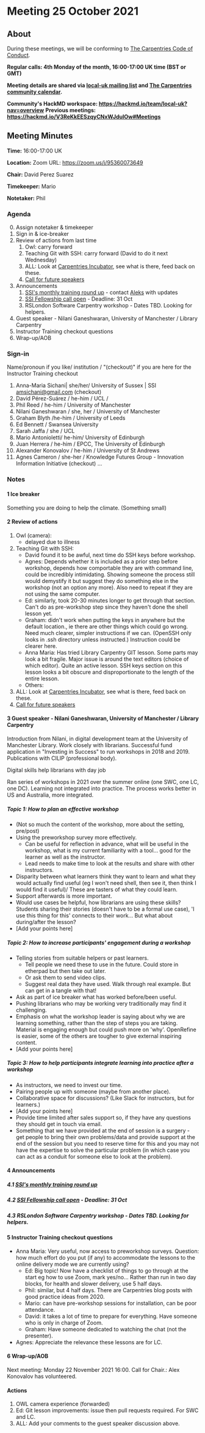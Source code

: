 # Meeting 25 October 2021

## About 

During these meetings, we will be conforming to [The Carpentries Code of Conduct](https://docs.carpentries.org/topic_folders/policies/code-of-conduct.html).

**Regular calls: 4th Monday of the month, 16:00-17:00 UK time (BST or GMT)**

**Meeting details are shared via [local-uk mailing list](https://carpentries.topicbox.com/groups/local-uk) and [The Carpentries community calendar](https://carpentries.org/community/#community-events).**

**Community's HackMD workspace: https://hackmd.io/team/local-uk?nav=overview**
**Previous meetings: https://hackmd.io/V3ReKkEESzqyCNxWJdulOw#Meetings**


## Meeting Minutes
**Time:** 16:00-17:00 UK

**Location:** Zoom URL: https://zoom.us/j/95360073649

**Chair:** David Perez Suarez

**Timekeeper:** Mario

**Notetaker:** Phil

### Agenda
0. Assign notetaker & timekeeper
1. Sign in & ice-breaker
2. Review of actions from last time
    1. Owl: carry forward
    2. Teaching Git with SSH: carry forward (David to do it next Wednesday)
    3. ALL: Look at [Carpentries Incubator](https://carpentries.org/community-lessons/), see what is there, feed back on these.
    4. [Call for future speakers](https://hackmd.io/@local-uk/rkkzBTLOd)
4. Announcements
    1. [SSI's monthly training round up](https://software.ac.uk/news/monthly-training-roundup) - contact [Aleks](mailto:a.nenadic@manchester.ac.uk) with updates
    1. [SSI Fellowship call open](https://software.ac.uk/programmes-and-events/fellowship-programme) - Deadline: 31 Oct
    1. RSLondon Software Carpentry workshop - Dates TBD. Looking for helpers.
6. Guest speaker - Nilani Ganeshwaran, University of Manchester / Library Carpentry
7. Instructor Training checkout questions
8. Wrap-up/AOB

### Sign-in

Name/pronoun if you like/ institution / "(checkout)" if you are here for the Instructor Training checkout

1. Anna-Maria Sichani| she/her/ University of Sussex | SSI amsichani@gmail.com (checkout)
2. David Pérez-Suárez / he-him / UCL /
3. Phil Reed / he-him / University of Manchester
4. Nilani Ganeshwaran / she, her / University of Manchester
5. Graham Blyth /he-him / University of Leeds
6. Ed Bennett / Swansea University
7. Sarah Jaffa / she / UCL
8. Mario Antonioletti/ he-him/ University of Edinburgh
9. Juan Herrera / he-him / EPCC, The University of Edinburgh
10. Alexander Konovalov / he-him / University of St Andrews
11. Agnes Cameron / she-her / Knowledge Futures Group - Innovation Information Initiative (checkout)
...

### Notes

#### 1 Ice breaker
Something you are doing to help the climate. (Something small)

#### 2 Review of actions

  1. Owl (camera): 
      - delayed due to illness
  2. Teaching Git with SSH:
      - David found it to be awful, next time do SSH keys before workshop. 
      - Agnes: Depends whether it is included as a prior step before workshop, depends how comportable they are with command line, could be incredibly intimidating. Showing someone the process still would demystify it but suggest they do something else in the workshop (not an option any more). Also need to repeat if they are not using the same computer. 
      - Ed: similarly, took 20-30 minutes longer to get through that section. Can't do as pre-workshop step since they haven't done the shell lesson yet. 
      - Graham: didn't work when putting the keys in anywhere but the default location., ie there are other things which could go wrong. Need much clearer, simpler instructions if we can.  (OpenSSH only looks in .ssh directory unless instructed.) Instruction could be clearer here. 
      - Anna Maria: Has tried Library Carpentry GIT lesson. Some parts may look a bit fragile. Major issue is around the text editors (choice of which editor). Quite an active lesson. SSH keys section on this lesson looks a bit obscure and  disproportionate to the length of the entire lesson.
      - Others: 
  4. ALL: Look at [Carpentries Incubator](https://carpentries.org/community-lessons/), see what is there, feed back on these.
  5. [Call for future speakers](https://hackmd.io/@local-uk/rkkzBTLOd)


#### 3 Guest speaker - Nilani Ganeshwaran, University of Manchester / Library Carpentry

Introduction from Nilani, in digital development team at the University of Manchester Library.
Work closely with librarians. Successful fund application in "Investing in Success" to run workshops in 2018 and 2019. Publications with CILIP (professional body).

Digital skills help librarians with day job

Ran series of workshops in 2021 over the summer online (one SWC, one LC, one DC). 
Learning not integrated into practice.
The process works better in US and Australia, more integrated.

##### Topic 1: How to plan an effective workshop

- (Not so much the content of the workshop, more about the setting, pre/post)
-  Using the preworkshop survey more effectively. 
    -  Can be useful for reflection in advance, what will be useful in the workshop, what is my current familiarity with a tool... good for the learner as well as the instructor.
    -  Lead needs to make time to look at the results and share with other instructors.
-  Disparity between what learners think they want to learn and what they would actually find useful (eg I won't need shell, then see it, then think I would find it useful)/ These are tasters of what they could learn. 
-  Support afterwards is more important.
-  Would use cases be helpful, how librarians are using these skills? Students sharing their stories (doesn't have to be a formal use case), 'I use this thing for this' connects to their work... But what about during/after the lesson?
- [Add your points here]

##### Topic 2: How to increase participants' engagement during a workshop

- Telling stories from suitable helpers or past learners.
    - Tell people we need these to use in the future. Could store in etherpad but then take out later. 
    - Or ask them to send video clips. 
    - Suggest real data they have used. Walk through real example. But can get in a tangle with that!
- Ask as part of ice breaker what has worked before/been useful. 
- Pushing librarians who may be working very traditionally may find it challenging.
- Emphasis on what the workshop leader is saying about why we are learning something, rather than the step of steps you are taking. Material is engaging enough but could push more on 'why'. OpenRefine is easier, some of the others are tougher to give external inspiring content. 
- [Add your points here]


##### Topic 3: How to help participants integrate learning into practice after a workshop

- As instructors, we need to invest our time.
- Pairing people up with someone (maybe from another place).
- Collaborative space for discussions? (Like Slack for instructors, but for learners.)
- [Add your points here]
- Provide time limited after sales support so, if they have any questions they should get in touch via email.
- Something that we have provided at the end of session is a surgery - get people to bring their own problems/data and provide support at the end of the session but you need to reserve time for this and you may not have the expertise to solve the particular problem (in which case you can act as a conduit for someone else to look at the problem).

#### 4 Announcements

##### 4.1 [SSI's monthly training round up](https://software.ac.uk/news/monthly-training-roundup) 

##### 4.2 [SSI Fellowship call open](https://software.ac.uk/programmes-and-events/fellowship-programme) - Deadline: 31 Oct

##### 4.3 RSLondon Software Carpentry workshop - Dates TBD. Looking for helpers.

#### 5 Instructor Training checkout questions

- Anna Maria: Very useful, now access to preworkshop surveys. Question: how much effort do you put (if any) to accommodate the lessons to the online delivery mode we are currently using?
    - Ed: Big topic! Now have a checklist of things to go through at the start eg how to use Zoom, mark yes/no... Rather than run in two day blocks, for health and slower delivery, use 5 half days.
    - Phil: similar, but 4 half days. There are Carpentries blog posts with good practice ideas from 2020.
    - Mario: can have pre-workshop sessions for installation, can be poor attendance.
    - David: it takes a lot of time to prepare for everything. Have someone who is only in charge of Zoom.
    - Graham: Have someone dedicated to watching the chat (not the presenter).
- Agnes: Appreciate the relevance these lessons are for LC. 

#### 6 Wrap-up/AOB

Next meeting: Monday 22 November 2021 16:00. Call for Chair.: Alex Konovalov has volunteered.

#### Actions

1. OWL camera experience (forwarded)
2. Ed: Git lesson improvements: issue then pull requests required. For SWC and LC.
3. ALL: Add your comments to the guest speaker discussion above.

